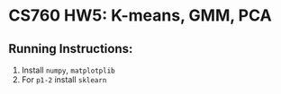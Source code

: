 # CS760 HW5: K-means, GMM, PCA

## Running Instructions:
1) Install `numpy`, `matplotplib`
2) For `p1-2` install `sklearn`